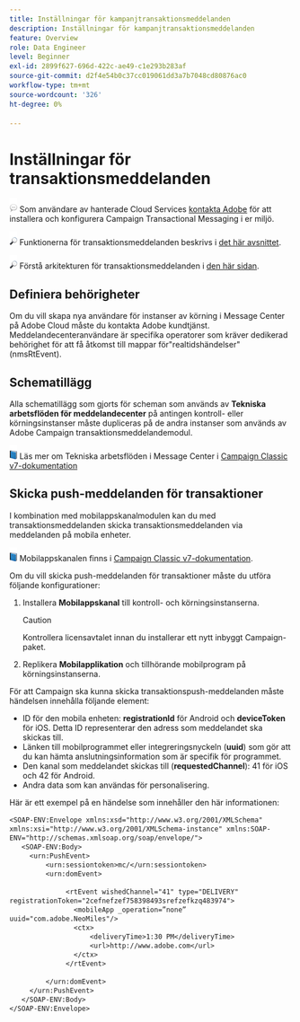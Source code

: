 ```yaml
---
title: Inställningar för kampanjtransaktionsmeddelanden
description: Inställningar för kampanjtransaktionsmeddelanden
feature: Overview
role: Data Engineer
level: Beginner
exl-id: 2899f627-696d-422c-ae49-c1e293b283af
source-git-commit: d2f4e54b0c37cc019061dd3a7b7048cd80876ac0
workflow-type: tm+mt
source-wordcount: '326'
ht-degree: 0%

---
```


# Inställningar för transaktionsmeddelanden

![](../assets/do-not-localize/speech.png)  Som användare av hanterade Cloud Services [kontakta Adobe](../start/campaign-faq.md#support) för att installera och konfigurera Campaign Transactional Messaging i er miljö.

![](../assets/do-not-localize/glass.png) Funktionerna för transaktionsmeddelanden beskrivs i [det här avsnittet](../send/transactional.md).

![](../assets/do-not-localize/glass.png) Förstå arkitekturen för transaktionsmeddelanden i [den här sidan](../dev/architecture.md).

## Definiera behörigheter

Om du vill skapa nya användare för instanser av körning i Message Center på Adobe Cloud måste du kontakta Adobe kundtjänst. Meddelandecenteranvändare är specifika operatorer som kräver dedikerad behörighet för att få åtkomst till mappar för&quot;realtidshändelser&quot; (nmsRtEvent).

## Schematillägg

Alla schematillägg som gjorts för scheman som används av **Tekniska arbetsflöden för meddelandecenter** på antingen kontroll- eller körningsinstanser måste dupliceras på de andra instanser som används av Adobe Campaign transaktionsmeddelandemodul.

![](../assets/do-not-localize/book.png) Läs mer om Tekniska arbetsflöden i Message Center i [Campaign Classic v7-dokumentation](https://experienceleague.adobe.com/docs/campaign-classic/using/transactional-messaging/configure-transactional-messaging/additional-configurations.html#technical-workflows)

## Skicka push-meddelanden för transaktioner

I kombination med mobilappskanalmodulen kan du med transaktionsmeddelanden skicka transaktionsmeddelanden via meddelanden på mobila enheter.

![](../assets/do-not-localize/book.png) Mobilappskanalen finns i [Campaign Classic v7-dokumentation](https://experienceleague.adobe.com/docs/campaign-classic/using/sending-messages/sending-push-notifications/about-mobile-app-channel.html?lang=en#sending-messages).

Om du vill skicka push-meddelanden för transaktioner måste du utföra följande konfigurationer:

1. Installera **Mobilappskanal** till kontroll- och körningsinstanserna.

   >[!CAUTION]
   >
   >Kontrollera licensavtalet innan du installerar ett nytt inbyggt Campaign-paket.

1. Replikera **Mobilapplikation** och tillhörande mobilprogram på körningsinstanserna.

För att Campaign ska kunna skicka transaktionspush-meddelanden måste händelsen innehålla följande element:

* ID för den mobila enheten: **registrationId** för Android och **deviceToken** för iOS. Detta ID representerar den adress som meddelandet ska skickas till.
* Länken till mobilprogrammet eller integreringsnyckeln (**uuid**) som gör att du kan hämta anslutningsinformation som är specifik för programmet.
* Den kanal som meddelandet skickas till (**requestedChannel**): 41 för iOS och 42 för Android.
* Andra data som kan användas för personalisering.

Här är ett exempel på en händelse som innehåller den här informationen:

```
<SOAP-ENV:Envelope xmlns:xsd="http://www.w3.org/2001/XMLSchema" xmlns:xsi="http://www.w3.org/2001/XMLSchema-instance" xmlns:SOAP-ENV="http://schemas.xmlsoap.org/soap/envelope/">
   <SOAP-ENV:Body>
     <urn:PushEvent>
         <urn:sessiontoken>mc/</urn:sessiontoken>
         <urn:domEvent>

              <rtEvent wishedChannel="41" type="DELIVERY" registrationToken="2cefnefzef758398493srefzefkzq483974">
                <mobileApp _operation=”none” uuid="com.adobe.NeoMiles"/>
                <ctx>
                    <deliveryTime>1:30 PM</deliveryTime>
                    <url>http://www.adobe.com</url>
                </ctx>
              </rtEvent>

         </urn:domEvent>
     </urn:PushEvent>           
   </SOAP-ENV:Body>
</SOAP-ENV:Envelope>
```
